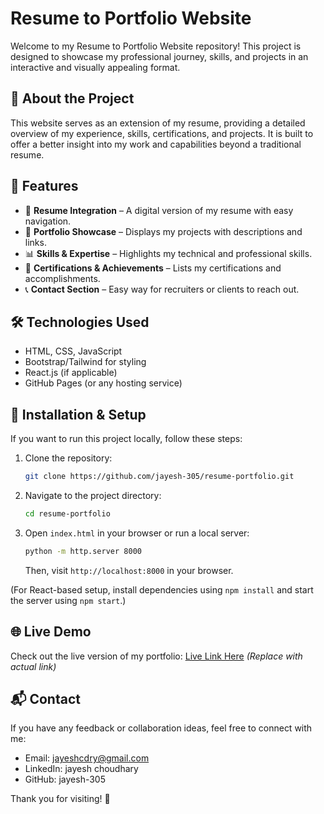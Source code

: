 # Resume to Portfolio Website

Welcome to my Resume to Portfolio Website repository! This project is designed to showcase my professional journey, skills, and projects in an interactive and visually appealing format.

## 🚀 About the Project
This website serves as an extension of my resume, providing a detailed overview of my experience, skills, certifications, and projects. It is built to offer a better insight into my work and capabilities beyond a traditional resume.

## 🎯 Features
- 📄 **Resume Integration** – A digital version of my resume with easy navigation.
- 💼 **Portfolio Showcase** – Displays my projects with descriptions and links.
- 📊 **Skills & Expertise** – Highlights my technical and professional skills.
- 📜 **Certifications & Achievements** – Lists my certifications and accomplishments.
- 📞 **Contact Section** – Easy way for recruiters or clients to reach out.

## 🛠️ Technologies Used
- HTML, CSS, JavaScript
- Bootstrap/Tailwind for styling
- React.js (if applicable)
- GitHub Pages (or any hosting service)

## 📂 Installation & Setup
If you want to run this project locally, follow these steps:

1. Clone the repository:
   ```bash
   git clone https://github.com/jayesh-305/resume-portfolio.git
   ```

2. Navigate to the project directory:
   ```bash
   cd resume-portfolio
   ```

3. Open `index.html` in your browser or run a local server:
   ```bash
   python -m http.server 8000
   ```
   Then, visit `http://localhost:8000` in your browser.

(For React-based setup, install dependencies using `npm install` and start the server using `npm start`.)

## 🌐 Live Demo
Check out the live version of my portfolio: [Live Link Here](#) *(Replace with actual link)*

## 📬 Contact
If you have any feedback or collaboration ideas, feel free to connect with me:
- Email: jayeshcdry@gmail.com
- LinkedIn: jayesh choudhary
- GitHub: jayesh-305

Thank you for visiting! 🚀

